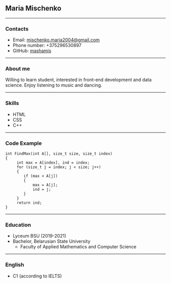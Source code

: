 ## Maria Mischenko
---
### Contacts
* Email: mischenko.maria2004@gmail.com
* Phone number: +375296530897
* GitHub: [mashamis](https://github.com/mashamis)
---
### About me
 Willing to learn student, interested in front-end development and data science. Enjoy listening to music and dancing.

---
### Skills
* HTML
* CSS
* C++
---
### Code Example
```
int FindMax(int A[], size_t size, size_t index)
{
     int max = A[index], ind = index;
     for (size_t j = index; j < size; j++)
     {
        if (max < A[j])
        {
            max = A[j];
            ind = j;
        }
     }
     return ind;
}
```
---
### Education 
* Lyceum BSU (2019-2021)
* Bachelor, Belarusian State University
    * Faculty of Applied Mathematics and Computer Science 
---
### English
* C1 (according to IELTS)